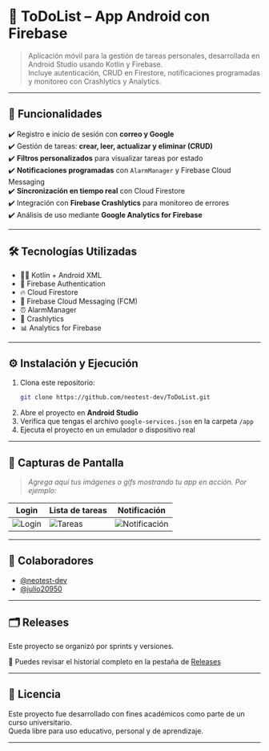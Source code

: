 # 📝 ToDoList – App Android con Firebase

> Aplicación móvil para la gestión de tareas personales, desarrollada en Android Studio usando Kotlin y Firebase.  
> Incluye autenticación, CRUD en Firestore, notificaciones programadas y monitoreo con Crashlytics y Analytics.

---

## 🚀 Funcionalidades

✔️ Registro e inicio de sesión con **correo y Google**  
✔️ Gestión de tareas: **crear, leer, actualizar y eliminar (CRUD)**  
✔️ **Filtros personalizados** para visualizar tareas por estado  
✔️ **Notificaciones programadas** con `AlarmManager` y Firebase Cloud Messaging  
✔️ **Sincronización en tiempo real** con Cloud Firestore  
✔️ Integración con **Firebase Crashlytics** para monitoreo de errores  
✔️ Análisis de uso mediante **Google Analytics for Firebase**

---

## 🛠️ Tecnologías Utilizadas

- 🧑‍💻 Kotlin + Android XML
- 🔐 Firebase Authentication
- 🔥 Cloud Firestore
- 📲 Firebase Cloud Messaging (FCM)
- ⏰ AlarmManager
- 🧩 Crashlytics
- 📊 Analytics for Firebase

---

## ⚙️ Instalación y Ejecución

1. Clona este repositorio:
   ```bash
   git clone https://github.com/neotest-dev/ToDoList.git
2. Abre el proyecto en **Android Studio**
3. Verifica que tengas el archivo `google-services.json` en la carpeta `/app`
4. Ejecuta el proyecto en un emulador o dispositivo real

---

## 📸 Capturas de Pantalla

> _Agrega aquí tus imágenes o gifs mostrando tu app en acción. Por ejemplo:_

| Login                            | Lista de tareas                   | Notificación                             |
|----------------------------------|-----------------------------------|------------------------------------------|
| ![Login](screenshots/login.jpeg) | ![Tareas](screenshots/tasks.jpeg) | ![Notificación](screenshots/notify.jpeg) |

---

## 👥 Colaboradores

- [@neotest-dev](https://github.com/neotest-dev)
- [@julio20950](https://github.com/julio20950)

---

## 🗂️ Releases

Este proyecto se organizó por sprints y versiones.

📄 Puedes revisar el historial completo en la pestaña de [Releases](https://github.com/neotest-dev/ToDoList/releases)

---

## 📄 Licencia

Este proyecto fue desarrollado con fines académicos como parte de un curso universitario.  
Queda libre para uso educativo, personal y de aprendizaje.

---
